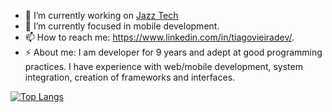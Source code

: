 - 🔭 I’m currently working on <a href="https://jazztech.com.br/" target="_blank">Jazz Tech</a>
- 🌱 I’m currently focused in mobile development.
- 📫 How to reach me: https://www.linkedin.com/in/tiagovieiradev/.
- ⚡ About me: I am developer for 9 years and adept at good programming practices. I have experience with web/mobile development, system integration, creation of frameworks and interfaces.

[![Top Langs](https://github-readme-stats.vercel.app/api/top-langs/?username=Tiago-Dev&show_icons-true&theme=radical)](https://github.com/anuraghazra/github-readme-stats)
